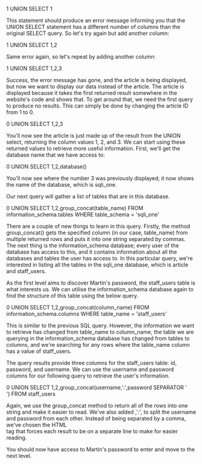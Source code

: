 1 UNION SELECT 1

This statement should produce an error message informing you that the UNION SELECT statement has a different number of columns than the original SELECT query. So let's try again but add another column:

1 UNION SELECT 1,2

Same error again, so let's repeat by adding another column:

1 UNION SELECT 1,2,3

Success, the error message has gone, and the article is being displayed, but now we want to display our data instead of the article. The article is displayed because it takes the first returned result somewhere in the website's code and shows that. To get around that, we need the first query to produce no results. This can simply be done by changing the article ID from 1 to 0.

0 UNION SELECT 1,2,3

You'll now see the article is just made up of the result from the UNION select, returning the column values 1, 2, and 3. We can start using these returned values to retrieve more useful information. First, we'll get the database name that we have access to:

0 UNION SELECT 1,2,database()

You'll now see where the number 3 was previously displayed; it now shows the name of the database, which is sqli_one.

Our next query will gather a list of tables that are in this database.

0 UNION SELECT 1,2,group_concat(table_name) FROM information_schema.tables WHERE table_schema = 'sqli_one'

There are a couple of new things to learn in this query. Firstly, the method group_concat() gets the specified column (in our case, table_name) from multiple returned rows and puts it into one string separated by commas. The next thing is the information_schema database; every user of the database has access to this, and it contains information about all the databases and tables the user has access to. In this particular query, we're interested in listing all the tables in the sqli_one database, which is article and staff_users.

As the first level aims to discover Martin's password, the staff_users table is what interests us. We can utilise the information_schema database again to find the structure of this table using the below query.

0 UNION SELECT 1,2,group_concat(column_name) FROM information_schema.columns WHERE table_name = 'staff_users'

This is similar to the previous SQL query. However, the information we want to retrieve has changed from table_name to column_name, the table we are querying in the information_schema database has changed from tables to columns, and we're searching for any rows where the table_name column has a value of staff_users.

The query results provide three columns for the staff_users table: id, password, and username. We can use the username and password columns for our following query to retrieve the user's information.

0 UNION SELECT 1,2,group_concat(username,':',password SEPARATOR '<br>') FROM staff_users

Again, we use the group_concat method to return all of the rows into one string and make it easier to read. We've also added ,':', to split the username and password from each other. Instead of being separated by a comma, we've chosen the HTML <br> tag that forces each result to be on a separate line to make for easier reading.

You should now have access to Martin's password to enter and move to the next level.
